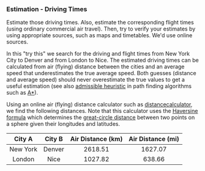 ### Estimation - Driving Times

Estimate those driving times. Also, estimate the corresponding flight times (using ordinary commercial air travel). 
Then, try to verify your estimates by using appropriate sources, such as maps and timetables. We'd use online sources.

In this "try this" we search for the driving and flight times from New York City to Denver and from London to Nice.
The estimated driving times can be calculated from air (flying) distance between the cities and an average speed that underestimates the true average speed. 
Both guesses (distance and average speed) should never overestimate the true values to get a useful estimation 
(see also [admissible heuristic](https://en.wikipedia.org/wiki/Admissible_heuristic) in path finding algorithms such as [A*](https://en.wikipedia.org/wiki/A*_search_algorithm)).


Using an online air (flying) distance calculator such as [distancecalculator](https://www.distancecalculator.net/), 
we find the following distances. Note that this calculator uses the [Haversine formula](https://en.wikipedia.org/wiki/Haversine_formula) which determines the [great-circle distance](https://en.wikipedia.org/wiki/Great-circle_distance) between two points on a sphere given their longitudes and latitudes.

| City A   | City B | Air Distance (km) | Air Distance (mi) |
|:--------:|:------:|:-----------------:|:-----------------:|
| New York | Denver | 2618.51           | 1627.07           |
| London   | Nice   | 1027.82           | 638.66            |

